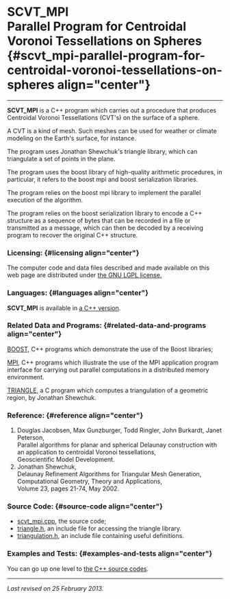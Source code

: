 SCVT\_MPI\
Parallel Program for Centroidal Voronoi Tessellations on Spheres {#scvt_mpi-parallel-program-for-centroidal-voronoi-tessellations-on-spheres align="center"}
================================================================

------------------------------------------------------------------------

**SCVT\_MPI** is a C++ program which carries out a procedure that
produces Centroidal Voronoi Tessellations (CVT's) on the surface of a
sphere.

A CVT is a kind of mesh. Such meshes can be used for weather or climate
modeling on the Earth's surface, for instance.

The program uses Jonathan Shewchuk's triangle library, which can
triangulate a set of points in the plane.

The program uses the boost library of high-quality arithmetic
procedures, in particular, it refers to the boost mpi and boost
serialization libraries.

The program relies on the boost mpi library to implement the parallel
execution of the algorithm.

The program relies on the boost serialization library to encode a C++
structure as a sequence of bytes that can be recorded in a file or
transmitted as a message, which can then be decoded by a receiving
program to recover the original C++ structure.

### Licensing: {#licensing align="center"}

The computer code and data files described and made available on this
web page are distributed under [the GNU LGPL
license.](../../txt/gnu_lgpl.txt)

### Languages: {#languages align="center"}

**SCVT\_MPI** is available in [a C++
version](../../master/divdif/divdif.md).

### Related Data and Programs: {#related-data-and-programs align="center"}

[BOOST](../../master/boost/boost.md), C++ programs which demonstrate
the use of the Boost libraries;

[MPI](../../master/mpi/mpi.md), C++ programs which illustrate the use
of the MPI application program interface for carrying out parallel
computations in a distributed memory environment.

[TRIANGLE](../../c_src/triangle/triangle.md), a C program which
computes a triangulation of a geometric region, by Jonathan Shewchuk.

### Reference: {#reference align="center"}

1.  Douglas Jacobsen, Max Gunzburger, Todd Ringler, John Burkardt, Janet
    Peterson,\
    Parallel algorithms for planar and spherical Delaunay construction
    with an application to centroidal Voronoi tessellations,\
    Geoscientific Model Development.
2.  Jonathan Shewchuk,\
    Delaunay Refinement Algorithms for Triangular Mesh Generation,\
    Computational Geometry, Theory and Applications,\
    Volume 23, pages 21-74, May 2002.

### Source Code: {#source-code align="center"}

-   [scvt\_mpi.cpp](scvt_mpi.cpp), the source code;
-   [triangle.h](triangle.h), an include file for accessing the triangle
    library.
-   [triangulation.h](triangulation.h), an include file containing
    useful definitions.

### Examples and Tests: {#examples-and-tests align="center"}

You can go up one level to [the C++ source codes](../cpp_src.md).

------------------------------------------------------------------------

*Last revised on 25 February 2013.*
